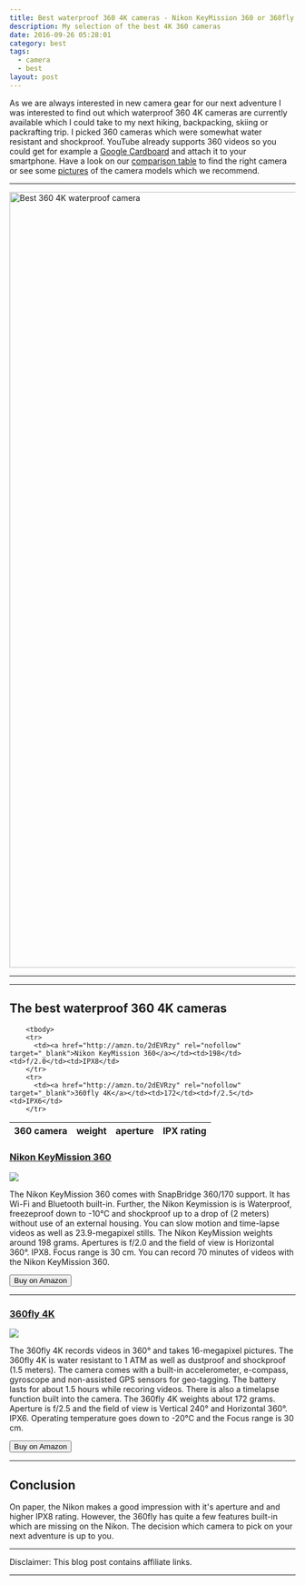 ```yaml
---
title: Best waterproof 360 4K cameras - Nikon KeyMission 360 or 360fly 4K
description: My selection of the best 4K 360 cameras
date: 2016-09-26 05:28:01
category: best
tags:
  - camera
  - best
layout: post
---
```

As we are always interested in new camera gear for our next adventure I was interested to find out which waterproof 360 4K cameras are currently available which I could take to my next hiking, backpacking, skiing or packrafting trip. I picked 360 cameras which were somewhat water resistant and shockproof. YouTube already supports 360 videos so you could get for example a <a href="http://amzn.to/2eRm0Kz" rel="nofollow" target="_blank">Google Cardboard</a> and attach it to your smartphone. Have a look on our <a href="#list">comparison table</a> to find the right camera or see some <a href="#example">pictures</a> of the camera models which we recommend.


---

<a data-flickr-embed="true"  href="https://www.flickr.com/photos/90204224@N07/30599065514/in/photolist-NDbk8c-PPkB4h-PDHY5C-PiSKKN-PiSL5W-NBWd11-NBWd85-NBWdpC-PGnS2B-NBWekf-PDJ1Eh-ysTzd7-uNM1RN-u9vBoD-uNM1qC-u9mboN-v5RKA5-v6DD7k-v5RL7L-u9vBsg-v6DD8n-qHtRc2-uNLExo-qiFCnJ-q4woeP-ncwEjH-qbZr7n-neBybS-ncwSuj-nezgoD-ncwG1Z-ncwMkw-mxGyy5-mxCgY9-kSnuAt-hWjDEL-hWjiwR-hWjwMu-hWjjgX-hWjwyo-dUwrFM" title="Best 360 4K waterproof camera"><img src="https://c3.staticflickr.com/6/5609/30599065514_3a9dedbf93_k.jpg" width="2048" height="1365" alt="Best 360 4K waterproof camera"></a><script async src="//embedr.flickr.com/assets/client-code.js" charset="utf-8"></script>

---

<!--more-->

<hr>

<h2 id="list">The best waterproof 360 4K cameras</h2>
<div class="table-responsive">
<table class="table table-hover table-bordered list_items_3">
        <thead>
             <tr>
                <th>360 camera</th><th>weight</th><th>aperture</th><th>IPX rating</th>
             </tr>
        </thead>

        <tbody>
        <tr>
          <td><a href="http://amzn.to/2dEVRzy" rel="nofollow" target="_blank">Nikon KeyMission 360</a></td><td>198</td><td>f/2.0</td><td>IPX8</td>
        </tr>
        <tr>
          <td><a href="http://amzn.to/2dEVRzy" rel="nofollow" target="_blank">360fly 4K</a></td><td>172</td><td>f/2.5</td><td>IPX6</td>
        </tr>
</tbody>
</table>
</div>

<h3 id="example"><a href="http://amzn.to/2eQufFk" target="_blank" rel="nofollow">Nikon KeyMission 360</a></h3>
<a target="_blank"  href="https://www.amazon.com/gp/product/B01ASDP1SY/ref=as_li_tl?ie=UTF8&camp=1789&creative=9325&creativeASIN=B01ASDP1SY&linkCode=as2&tag=hikeve-20&linkId=4815e279d6ba8280e7178a69581358ab" rel="nofollow"><img border="0" src="//ws-na.amazon-adsystem.com/widgets/q?_encoding=UTF8&MarketPlace=US&ASIN=B01ASDP1SY&ServiceVersion=20070822&ID=AsinImage&WS=1&Format=_SL250_&tag=hikeve-20" ></a><img src="//ir-na.amazon-adsystem.com/e/ir?t=hikeve-20&l=am2&o=1&a=B01ASDP1SY" width="1" height="1" border="0" alt="" style="border:none !important; margin:0px !important;" />

The Nikon KeyMission 360 comes with SnapBridge 360/170 support. It has Wi-Fi and Bluetooth built-in. Further, the Nikon Keymission is is Waterproof, freezeproof down to -10°C and shockproof up to a drop of (2 meters) without use of an external housing. You can slow motion and time-lapse videos as well as 23.9-megapixel stills. The Nikon KeyMission weights around 198 grams. Apertures is f/2.0 and the field of view is Horizontal 360°. IPX8. Focus range is 30 cm. You can record 70 minutes of videos with the Nikon KeyMission 360.

<a href="http://amzn.to/2eQufFk" rel="nofollow" target="blank"><button type="button" class="btn btn-danger">Buy on Amazon</button></a>
<!--more-->
<hr>

<h3><a href="http://amzn.to/2f6NMq6" target="_blank" rel="nofollow">360fly 4K</a></h3>
<a target="_blank"  href="https://www.amazon.com/gp/product/B01G95INDK/ref=as_li_tl?ie=UTF8&camp=1789&creative=9325&creativeASIN=B01G95INDK&linkCode=as2&tag=hikeve-20&linkId=b2cfb1ae1e8efaacd0b52a3895d8c211" rel="nofollow"><img border="0" src="//ws-na.amazon-adsystem.com/widgets/q?_encoding=UTF8&MarketPlace=US&ASIN=B01G95INDK&ServiceVersion=20070822&ID=AsinImage&WS=1&Format=_SL250_&tag=hikeve-20" ></a><img src="//ir-na.amazon-adsystem.com/e/ir?t=hikeve-20&l=am2&o=1&a=B01G95INDK" width="1" height="1" border="0" alt="" style="border:none !important; margin:0px !important;" />

The 360fly 4K records videos in 360° and takes 16-megapixel pictures. The 360fly 4K is water resistant to 1 ATM as well as dustproof and shockproof (1.5 meters). The camera comes with a built-in accelerometer, e-compass, gyroscope and non-assisted GPS sensors for geo-tagging. The battery lasts for about 1.5 hours while recoring videos. There is also a timelapse function built into the camera. The 360fly 4K weights about 172 grams. Aperture is f/2.5 and the field of view is Vertical 240° and Horizontal 360°. IPX6. Operating temperature goes down to -20°C and the Focus range is 30 cm.

<a href="http://amzn.to/2f6NMq6" rel="nofollow" target="blank"><button type="button" class="btn btn-danger">Buy on Amazon</button></a>

<hr>

<h2>Conclusion</h2>
On paper, the Nikon makes a good impression with it's aperture and and higher IPX8 rating. However, the 360fly has quite a few features built-in which are missing on the Nikon. The decision which camera to pick on your next adventure is up to you.

<hr>

Disclaimer: This blog post contains affiliate links.

<hr>

<script type="text/javascript">
amzn_assoc_placement = "adunit0";
amzn_assoc_search_bar = "false";
amzn_assoc_tracking_id = "hikeve-20";
amzn_assoc_search_bar_position = "top";
amzn_assoc_ad_mode = "search";
amzn_assoc_ad_type = "smart";
amzn_assoc_marketplace = "amazon";
amzn_assoc_region = "US";
amzn_assoc_title = "Search Results from Amazon";
amzn_assoc_default_search_phrase = "waterproof 4K 360 camera";
amzn_assoc_default_category = "All";
amzn_assoc_linkid = "c8fbd44fb8175bb79ed521d4925db8c9";
</script>
<script src="//z-na.amazon-adsystem.com/widgets/onejs?MarketPlace=US"></script>

